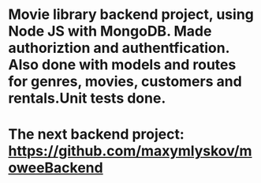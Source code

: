 # Movie library backend project, using Node JS with MongoDB. Made authoriztion and authentfication. Also done with models and routes for genres, movies, customers and rentals.Unit tests done.
# The next backend project: https://github.com/maxymlyskov/moweeBackend
